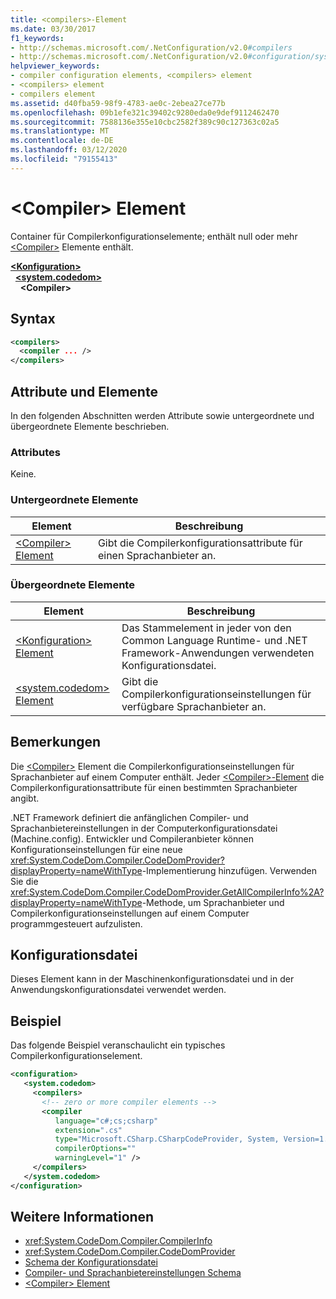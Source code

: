 ```yaml
---
title: <compilers>-Element
ms.date: 03/30/2017
f1_keywords:
- http://schemas.microsoft.com/.NetConfiguration/v2.0#compilers
- http://schemas.microsoft.com/.NetConfiguration/v2.0#configuration/system.codedom/compilers
helpviewer_keywords:
- compiler configuration elements, <compilers> element
- <compilers> element
- compilers element
ms.assetid: d40fba59-98f9-4783-ae0c-2ebea27ce77b
ms.openlocfilehash: 09b1efe321c39402c9280eda0e9def9112462470
ms.sourcegitcommit: 7588136e355e10cbc2582f389c90c127363c02a5
ms.translationtype: MT
ms.contentlocale: de-DE
ms.lasthandoff: 03/12/2020
ms.locfileid: "79155413"
---
```

# <a name="compilers-element"></a>\<Compiler> Element
Container für Compilerkonfigurationselemente; enthält null oder mehr [ \<Compiler>](compiler-element.md) Elemente enthält.  

[**\<Konfiguration>**](../configuration-element.md)\
&nbsp;&nbsp;[**\<system.codedom>**](system-codedom-element.md)\
&nbsp;&nbsp;&nbsp;&nbsp;**\<Compiler>**

## <a name="syntax"></a>Syntax  
  
```xml  
<compilers>  
  <compiler ... />  
</compilers>  
```  
  
## <a name="attributes-and-elements"></a>Attribute und Elemente  
 In den folgenden Abschnitten werden Attribute sowie untergeordnete und übergeordnete Elemente beschrieben.  
  
### <a name="attributes"></a>Attributes  
 Keine.  
  
### <a name="child-elements"></a>Untergeordnete Elemente  
  
|Element|Beschreibung|  
|-------------|-----------------|  
|[\<Compiler> Element](compiler-element.md)|Gibt die Compilerkonfigurationsattribute für einen Sprachanbieter an.|  
  
### <a name="parent-elements"></a>Übergeordnete Elemente  
  
|Element|Beschreibung|  
|-------------|-----------------|  
|[\<Konfiguration> Element](../configuration-element.md)|Das Stammelement in jeder von den Common Language Runtime- und .NET Framework-Anwendungen verwendeten Konfigurationsdatei.|  
|[\<system.codedom> Element](system-codedom-element.md)|Gibt die Compilerkonfigurationseinstellungen für verfügbare Sprachanbieter an.|  
  
## <a name="remarks"></a>Bemerkungen  
 Die [ \<Compiler>](compilers-element.md) Element die Compilerkonfigurationseinstellungen für Sprachanbieter auf einem Computer enthält. Jeder [ \<Compiler>-Element](compiler-element.md) die Compilerkonfigurationsattribute für einen bestimmten Sprachanbieter angibt.  
  
 .NET Framework definiert die anfänglichen Compiler- und Sprachanbietereinstellungen in der Computerkonfigurationsdatei (Machine.config). Entwickler und Compileranbieter können Konfigurationseinstellungen für eine neue <xref:System.CodeDom.Compiler.CodeDomProvider?displayProperty=nameWithType>-Implementierung hinzufügen. Verwenden Sie die <xref:System.CodeDom.Compiler.CodeDomProvider.GetAllCompilerInfo%2A?displayProperty=nameWithType>-Methode, um Sprachanbieter und Compilerkonfigurationseinstellungen auf einem Computer programmgesteuert aufzulisten.  
  
## <a name="configuration-file"></a>Konfigurationsdatei  
 Dieses Element kann in der Maschinenkonfigurationsdatei und in der Anwendungskonfigurationsdatei verwendet werden.  
  
## <a name="example"></a>Beispiel  
 Das folgende Beispiel veranschaulicht ein typisches Compilerkonfigurationselement.  
  
```xml  
<configuration>  
   <system.codedom>  
     <compilers>  
       <!-- zero or more compiler elements -->  
       <compiler
          language="c#;cs;csharp"
          extension=".cs"  
          type="Microsoft.CSharp.CSharpCodeProvider, System, Version=1.0.5000.0, Culture=neutral, PublicKeyToken=b77a5c561934e089"  
          compilerOptions=""
          warningLevel="1" />  
     </compilers>  
   </system.codedom>  
</configuration>  
```  
  
## <a name="see-also"></a>Weitere Informationen

- <xref:System.CodeDom.Compiler.CompilerInfo>
- <xref:System.CodeDom.Compiler.CodeDomProvider>
- [Schema der Konfigurationsdatei](../index.md)
- [Compiler- und Sprachanbietereinstellungen Schema](index.md)
- [\<Compiler> Element](compiler-element.md)
